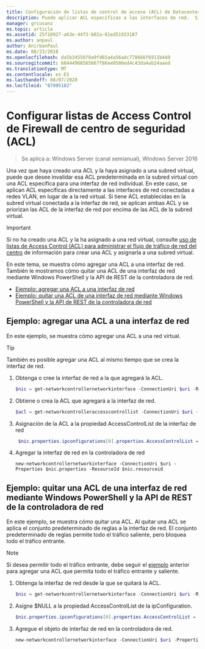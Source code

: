 ```yaml
---
title: Configuración de listas de control de acceso (ACL) de Datacenter Firewall
description: Puede aplicar ACL específicas a las interfaces de red.  Si también se establecen ACL en la subred virtual a la que está conectada la interfaz de red, se aplican ambas ACL, pero las ACL de la interfaz de red se priorizan por encima de las ACL de la subred virtual.
manager: grcusanz
ms.topic: article
ms.assetid: 25f18927-a63e-44f3-b02a-81ed51933187
ms.author: anpaul
author: AnirbanPaul
ms.date: 08/23/2018
ms.openlocfilehash: da5b34556f0a9fd65a4a56adc778666f6911b449
ms.sourcegitcommit: 68444968565667f86ee0586ed4c43da4ab24aaed
ms.translationtype: MT
ms.contentlocale: es-ES
ms.lasthandoff: 08/07/2020
ms.locfileid: "87995182"
---
```

# <a name="configure-datacenter-firewall-access-control-lists-acls"></a>Configurar listas de Access Control de Firewall de centro de seguridad (ACL)

>Se aplica a: Windows Server (canal semianual), Windows Server 2016

Una vez que haya creado una ACL y la haya asignado a una subred virtual, puede que desee invalidar esa ACL predeterminada en la subred virtual con una ACL específica para una interfaz de red individual.  En este caso, se aplican ACL específicas directamente a las interfaces de red conectadas a redes VLAN, en lugar de a la red virtual. Si tiene ACL establecidas en la subred virtual conectada a la interfaz de red, se aplican ambas ACL y se priorizan las ACL de la interfaz de red por encima de las ACL de la subred virtual.

>[!IMPORTANT]
>Si no ha creado una ACL y la ha asignado a una red virtual, consulte [uso de listas de Access Control (ACL) para administrar el flujo de tráfico de red del centro](./use-acls-for-traffic-flow.md) de información para crear una ACL y asignarla a una subred virtual.

En este tema, se muestra cómo agregar una ACL a una interfaz de red. También le mostramos cómo quitar una ACL de una interfaz de red mediante Windows PowerShell y la API de REST de la controladora de red.

- [Ejemplo: agregar una ACL a una interfaz de red](#example-add-an-acl-to-a-network-interface)
- [Ejemplo: quitar una ACL de una interfaz de red mediante Windows PowerShell y la API de REST de la controladora de red](#example-remove-an-acl-from-a-network-interface-by-using-windows-powershell-and-the-network-controller-rest-api)


## <a name="example-add-an-acl-to-a-network-interface"></a>Ejemplo: agregar una ACL a una interfaz de red
En este ejemplo, se muestra cómo agregar una ACL a una red virtual.

>[!TIP]
>También es posible agregar una ACL al mismo tiempo que se crea la interfaz de red.

1. Obtenga o cree la interfaz de red a la que agregará la ACL.

   ```PowerShell
   $nic = get-networkcontrollernetworkinterface -ConnectionUri $uri -ResourceId "MyVM_Ethernet1"
   ```

2. Obtiene o crea la ACL que agregará a la interfaz de red.

   ```PowerShell
   $acl = get-networkcontrolleraccesscontrollist -ConnectionUri $uri -resourceid "AllowAllACL"
   ```

3. Asignación de la ACL a la propiedad AccessControlList de la interfaz de red

   ```PowerShell
    $nic.properties.ipconfigurations[0].properties.AccessControlList = $acl
   ```

4. Agregar la interfaz de red en la controladora de red

   ```
   new-networkcontrollernetworkinterface -ConnectionUri $uri -Properties $nic.properties -ResourceId $nic.resourceid
   ```

## <a name="example-remove-an-acl-from-a-network-interface-by-using-windows-powershell-and-the-network-controller-rest-api"></a>Ejemplo: quitar una ACL de una interfaz de red mediante Windows PowerShell y la API de REST de la controladora de red
En este ejemplo, se muestra cómo quitar una ACL. Al quitar una ACL se aplica el conjunto predeterminado de reglas a la interfaz de red. El conjunto predeterminado de reglas permite todo el tráfico saliente, pero bloquea todo el tráfico entrante.

>[!NOTE]
>Si desea permitir todo el tráfico entrante, debe seguir el [ejemplo](#example-add-an-acl-to-a-network-interface) anterior para agregar una ACL que permita todo el tráfico entrante y saliente.


1. Obtenga la interfaz de red desde la que se quitará la ACL.<br>
   ```PowerShell
   $nic = get-networkcontrollernetworkinterface -ConnectionUri $uri -ResourceId "MyVM_Ethernet1"
   ```

2. Asigne $NULL a la propiedad AccessControlList de la ipConfiguration.<br>
   ```PowerShell
   $nic.properties.ipconfigurations[0].properties.AccessControlList = $null
   ```

3. Agregue el objeto de interfaz de red en la controladora de red.<br>
   ```PowerShell
   new-networkcontrollernetworkinterface -ConnectionUri $uri -Properties $nic.properties -ResourceId $nic.resourceid
   ```